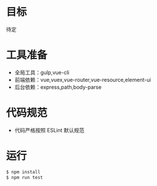 # 目标
待定

# 工具准备
- 全局工具：gulp,vue-cli
- 前端依赖：vue,vuex,vue-router,vue-resource,element-ui
- 后台依赖：express,path,body-parse

# 代码规范
- 代码严格按照 ESLint 默认规范

# 运行
``` bash
$ npm install
$ npm run test
```